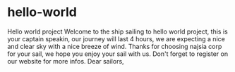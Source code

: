 # hello-world
Hello world project 
Welcome to the ship sailing to hello world project, this is your captain speakin, our journey will last 4 hours, we are expecting a nice and clear sky with a nice breeze of wind. Thanks for choosing najsia corp for your sail, we hope you enjoy your sail with us. 
Don't forget to register on our website for more infos. 
Dear sailors, 